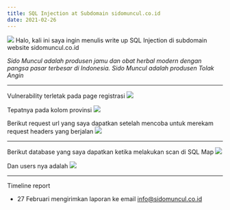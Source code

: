 ```yaml
---
title: SQL Injection at Subdomain sidomuncul.co.id
date: 2021-02-26
---
```


![](https://cdn.buayalaut.co/sidomuncul/Screenshot_20.png)
Halo, kali ini saya ingin menulis write up SQL Injection di subdomain website sidomuncul.co.id

*Sido Muncul adalah produsen jamu dan obat herbal modern dengan pangsa pasar terbesar di Indonesia. Sido Muncul adalah produsen Tolak Angin*

___

Vulnerability terletak pada page registrasi
![](https://cdn.buayalaut.co/sidomuncul/Screenshot_21.png)

Tepatnya pada kolom provinsi
![](https://cdn.buayalaut.co/sidomuncul/Screenshot_23.png)

Berikut request url yang saya dapatkan setelah mencoba untuk merekam request headers yang berjalan
![](https://cdn.buayalaut.co/sidomuncul/Screenshot_22.png)

___

Berikut database yang saya dapatkan ketika melakukan scan di SQL Map
![](https://cdn.buayalaut.co/sidomuncul/000015.png)

Dan users nya adalah
![](https://cdn.buayalaut.co/sidomuncul/000016.png)

___

Timeline report

- 27 Februari mengirimkan laporan ke email info@sidomuncul.co.id


